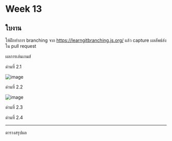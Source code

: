# Week 13 #

## ใบงาน

ให้ฝึกทำการ branching  จาก  https://learngitbranching.js.org/ แล้ว capture ผลลัพธ์ส่งใน pull request

ผลการเล่นเกมส์

ด่านที่ 2.1 

![image](https://user-images.githubusercontent.com/92082685/144703387-1b6ae65a-249f-484a-99dc-ad11bbc1a231.png)


ด่านที่ 2.2

![image](https://user-images.githubusercontent.com/92082685/144703512-39f02e02-7e03-4e0c-adba-a891037e5129.png)

ด่านที่ 2.3


ด่านที่ 2.4


---
ตารางสรุปผล





